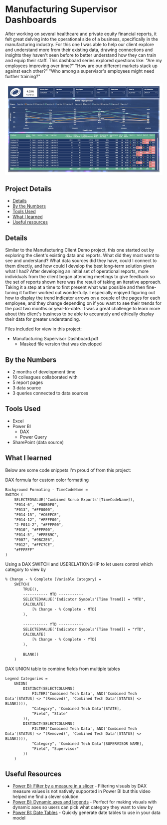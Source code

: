 # Manufacturing Supervisor Dashboards

After working on several healthcare and private equity financial reports, it felt great delving into the operational side of a business, specifically in the manufacturing industry. For this one I was able to help our client explore and understand more from their existing data, drawing connections and insights they haven't seen before to better understand how they can train and equip their staff. This dashboard series explored questions like: "Are my employees improving over time?" "How are our different markets stack up against each other?" "Who among a supervisor's employees might need further training?"

!["Manufacturing Supervisor Dashboards.jpg"](./Manufacturing%20Supervisor%20Dashboards.jpg)

## Project Details
- [Details](#details)
- [By the Numbers](#by-the-numbers)
- [Tools Used](#tools-used)
- [What I learned](#what-i-learned)
- [Useful resources](#useful-resources)

## Details

Similar to the Manufacturing Client Demo project, this one started out by exploring the client's existing data and reports. What did they most want to see and understand? What data sources did they have, could I connect to them directly, and how could I develop the best long-term solution given what I had? After developing an initial set of operational reports, more individuals from the client began attending meetings to give feedback so the set of reports shown here was the result of taking an iterative approach. Taking it a step at a time to first present what was possible and then fine-tuning it further worked out wonderfully. I especially enjoyed figuring out how to display the trend indicator arrows on a couple of the pages for each employee, and they change depending on if you want to see their trends for the past two months or year-to-date. It was a great challenge to learn more about this client's business to be able to accurately and ethically display their data for greater understanding. 

Files included for view in this project:
- Manufacturing Supervisor Dashboard.pdf
  - Masked file version that was developed

## By the Numbers

- 2 months of development time
- 10 colleagues collaborated with
- 5 report pages
- 3 data source
- 3 queries connected to data sources

## Tools Used

- Excel
- Power BI
  - DAX
  - Power Query
- SharePoint (data source)

## What I learned

Below are some code snippets I'm proud of from this project:

DAX formula for custom color formatting
```DAX
Background Formating - TimeCodeName = 
SWITCH ( 
    SELECTEDVALUE('Combined Scrub Exports'[TimeCodeName]),
    "F014-6", "#00B0F0",
    "F013", "#FF0000",
    "F014-15", "#C6EFCE",
    "F014-12", "#FFFF00",
    "2-F014-2", "#FFFF00",
    "F010", "#FFFF00",
    "F014-5", "#FFEB9C",
    "F007", "#9BC2E6",
    "F012", "#FFC7CE",
    "#FFFFFF"
)
```

Using a DAX SWITCH and USERELATIONSHIP to let users control which category to view by
```DAX
% Change - % Complete (Variable Category) = 
    SWITCH(
        TRUE(),
        ----------- MTD -----------
        SELECTEDVALUE('Indicator Symbols'[Time Trend]) = "MTD",
        CALCULATE(
            [% Change - % Complete - MTD]
        ),

        ----------- YTD -----------
        SELECTEDVALUE('Indicator Symbols'[Time Trend]) = "YTD",
        CALCULATE(
            [% Change - % Complete - YTD]
        ),

        BLANK()
    )
```

DAX UNION table to combine fields from multiple tables
```DAX
Legend Categories = 
    UNION(
        DISTINCT(SELECTCOLUMNS(
            FILTER('Combined Tech Data', AND('Combined Tech Data'[STATUS] <> "(Removed)", 'Combined Tech Data'[STATUS] <> BLANK())),
            "Category", 'Combined Tech Data'[STATE],
            "Field", "State"
        )),
        DISTINCT(SELECTCOLUMNS(
            FILTER('Combined Tech Data', AND('Combined Tech Data'[STATUS] <> "(Removed)", 'Combined Tech Data'[STATUS] <> BLANK())),
            "Category", 'Combined Tech Data'[SUPERVISOR NAME],
            "Field", "Supervisor"
        ))
    )
```

## Useful Resources

- [Power BI: Filter by a measure in a slicer](https://www.youtube.com/watch?v=AZAL-QPn5Zc) - Filtering visuals by DAX measure values is not natively supported in Power BI but this video helped me find a clever solution
- [Power BI: Dynamic axes and legends](https://www.youtube.com/watch?v=8e8a3o1w51M) - Perfect for making visuals with dynamic axes so users can pick what category they want to view by
- [Power BI: Date Tables](https://www.youtube.com/watch?v=WybnTHDl-AM) - Quickly generate date tables to use in your data model
